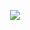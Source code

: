 <p align="center">
  <img src="https://capsule-render.vercel.app/api?type=transparent&color=0:0f9b0f,30:38ef7d,50:11998e,70:0575e6,90:021b79&height=330&section=header&text=Tech%20Enchanter%20🧙‍♂️&fontSize=45&fontColor=ffffff&animation=scaleIn&fontAlignY=35&desc=Weaving%20Magic%20with%20Code&descSize=20&descAlignY=78&stroke=38ef7d&strokeWidth=1.5&fontFamily=Quicksand&duration=750" />
</p>
